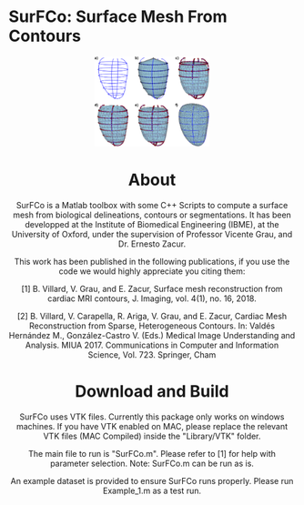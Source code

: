 # SurFCo: Surface Mesh From Contours

<div style="text-align: center;"><img src="/Ims/Framework.png" width="40%">

# About 

SurFCo is a Matlab toolbox with some C++ Scripts to compute a surface mesh from biological delineations, contours or segmentations. It has been developped at the Institute of Biomedical Engineering (IBME), at the University of Oxford, under the supervision of Professor Vicente Grau, and Dr. Ernesto Zacur. 

This work has been published in the following publications, if you use the code we would highly appreciate you citing them:

[1] B. Villard, V. Grau, and E. Zacur, Surface mesh reconstruction from cardiac MRI contours, J. Imaging, vol. 4(1), no. 16, 2018.

[2]  B. Villard, V. Carapella, R. Ariga,  V. Grau, and E. Zacur, Cardiac Mesh Reconstruction from Sparse, Heterogeneous Contours. In: Valdés Hernández M., González-Castro V. (Eds.) Medical Image Understanding and Analysis. MIUA 2017. Communications in Computer and Information Science, Vol. 723. Springer, Cham

# Download and Build

SurFCo uses VTK files. Currently this package only works on windows machines. If you have VTK enabled on MAC, please replace the relevant VTK files (MAC Compiled) inside the "Library/VTK" folder. 

The main file to run is "SurFCo.m". Please refer to [1] for help with parameter selection. Note: SurFCo.m can be run as is. 

An example dataset is provided to ensure SurFCo runs properly. Please run Example_1.m as a test run. 

